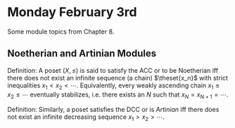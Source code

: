# Monday February 3rd

Some module topics from Chapter 8.

## Noetherian and Artinian Modules

Definition:
A poset $(X, \leq)$ is said to satisfy the ACC or to be Noetherian iff there does not exist an infinite sequence (a chain) $\theset{x_n}$ with strict inequalities $x_1 < x_2 < \cdots$.
Equivalently, every weakly ascending chain $x_1 \leq x_2 \leq \cdots$ eventually stabilizes, i.e. there exists an $N$ such that $x_N = x_{N+1} = \cdots$.

Definition:
Similarly, a poset satisfies the DCC or is *Artinian* iff there does not exist an infinite decreasing sequence $x_1 > x_2 > \cdots$.
